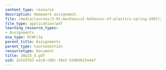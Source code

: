 ```yaml
---
content_type: resource
description: Homework assignment.
file: /media/courses/3-91-mechanical-behavior-of-plastics-spring-2007/2a7e57b2a1c8c60c39e25388d615e4e7_30p15_5.pdf
file_type: application/pdf
learning_resource_types:
- Assignments
ocw_type: OCWFile
parent_title: Assignments
parent_type: CourseSection
resourcetype: Document
title: 30p15_5.pdf
uid: 2a7e57b2-a1c8-c60c-39e2-5388d615e4e7
---
```

